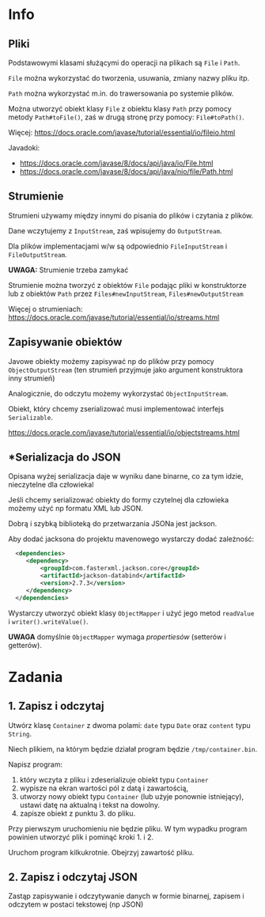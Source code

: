 # Info
## Pliki

Podstawowymi klasami służącymi do operacji na plikach są `File` i `Path`.

`File` można wykorzystać do tworzenia, usuwania, zmiany nazwy pliku itp.

`Path` można wykorzystać m.in. do trawersowania po systemie plików.

Można utworzyć obiekt klasy `File` z obiektu klasy `Path` przy pomocy metody `Path#toFile()`, zaś w drugą stronę przy pomocy: `File#toPath()`.

Więcej: https://docs.oracle.com/javase/tutorial/essential/io/fileio.html

Javadoki:
- https://docs.oracle.com/javase/8/docs/api/java/io/File.html
- https://docs.oracle.com/javase/8/docs/api/java/nio/file/Path.html

## Strumienie
Strumieni używamy między innymi do pisania do plików i czytania z plików.

Dane wczytujemy z `InputStream`, zaś wpisujemy do `OutputStream`.

Dla plików implementacjami w/w są odpowiednio `FileInputStream` i `FileOutputStream`.

**UWAGA:** Strumienie trzeba zamykać

Strumienie można tworzyć z obiektów `File` podając pliki w konstruktorze lub z obiektów `Path` przez `Files#newInputStream`, `Files#newOutputStream`

Więcej o strumieniach: https://docs.oracle.com/javase/tutorial/essential/io/streams.html

## Zapisywanie obiektów
Javowe obiekty możemy zapisywać np do plików przy pomocy `ObjectOutputStream` (ten strumień przyjmuje jako argument konstruktora inny strumień)

Analogicznie, do odczytu możemy wykorzystać `ObjectInputStream`.

Obiekt, który chcemy zserializować musi implementować interfejs `Serializable`.

https://docs.oracle.com/javase/tutorial/essential/io/objectstreams.html


## \*Serializacja do JSON
Opisana wyżej serializacja daje w wyniku dane binarne, co za tym idzie, nieczytelne dla człowiekal

Jeśli chcemy serializować obiekty do formy czytelnej dla człowieka możemy użyć np formatu XML lub JSON.

Dobrą i szybką biblioteką do przetwarzania JSONa jest jackson.

Aby dodać jacksona do projektu mavenowego wystarczy dodać zależność:

```xml
  <dependencies>
     <dependency>
         <groupId>com.fasterxml.jackson.core</groupId>
         <artifactId>jackson-databind</artifactId>
         <version>2.7.3</version>
     </dependency>
  </dependencies>
```

Wystarczy utworzyć obiekt klasy `ObjectMapper` i użyć jego metod `readValue` i `writer().writeValue()`.

**UWAGA** domyślnie `ObjectMapper` wymaga *propertiesów* (setterów i getterów).

# Zadania

## 1. Zapisz i odczytaj
Utwórz klasę `Container` z dwoma polami: `date` typu `Date` oraz `content` typu `String`.

Niech plikiem, na którym będzie działał program będzie `/tmp/container.bin`.

Napisz program:
1. który wczyta z pliku i zdeserializuje obiekt typu `Container`
2. wypisze na ekran wartości pól z datą i zawartością,
3. utworzy nowy obiekt typu `Container`  (lub użyje ponownie istniejący), ustawi datę na aktualną i tekst na dowolny.
4. zapisze obiekt z punktu 3. do pliku.

Przy pierwszym uruchomieniu nie będzie pliku. W tym wypadku program powinien utworzyć plik i pominąć kroki 1. i 2.

Uruchom program kilkukrotnie. Obejrzyj zawartość pliku.

## 2. Zapisz i odczytaj JSON
Zastąp zapisywanie i odczytywanie danych w formie binarnej, zapisem i odczytem w postaci tekstowej (np JSON)
